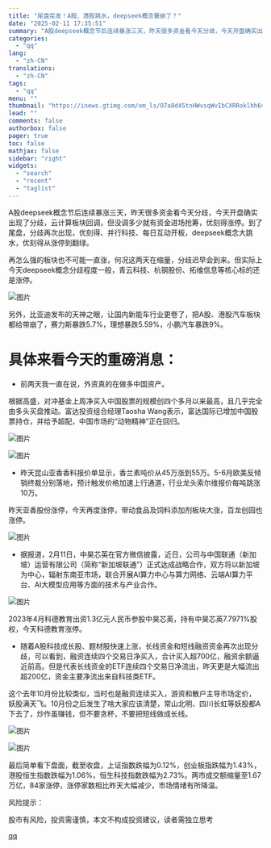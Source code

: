 ```yaml
---
title: "尾盘突发！A股、港股跳水，deepseek概念要崩了？"
date: "2025-02-11 17:35:51"
summary: "A股deepseek概念节后连续暴涨三天，昨天很多资金看今天分歧，今天开盘确实出现了分歧，云计算板块..."
categories:
  - "qq"
lang:
  - "zh-CN"
translations:
  - "zh-CN"
tags:
  - "qq"
menu: ""
thumbnail: "https://inews.gtimg.com/om_ls/O7a8d45tnHWvsqWvIbCXRRoklhh6vSVBu-Im-uCJoJN7EAA_640360/0"
lead: ""
comments: false
authorbox: false
pager: true
toc: false
mathjax: false
sidebar: "right"
widgets:
  - "search"
  - "recent"
  - "taglist"
---
```


A股deepseek概念节后连续暴涨三天，昨天很多资金看今天分歧，今天开盘确实出现了分歧，云计算板块回调，但没调多少就有资金进场抢筹，优刻得涨停。到了尾盘，分歧再次出现，优刻得、并行科技、每日互动开板，deepseek概念大跳水，优刻得从涨停到翻绿。

再怎么强的板块也不可能一直涨，何况这两天在缩量，分歧迟早会到来。但实际上今天deepseek概念分歧程度一般，青云科技、杭钢股份、拓维信息等核心标的还是涨停。

![图片](https://inews.gtimg.com/news_bt/OM5zkCqAuyGXKojV14ZkO3tFOpSdX81ltsS8jMKusePB4AA/641)

另外，比亚迪发布的天神之眼，让国内新能车行业更卷了，把A股、港股汽车板块都给带崩了，赛力斯暴跌5.7%，理想暴跌5.59%，小鹏汽车暴跌9%。

具体来看今天的重磅消息：
============

* 前两天我一直在说，外资真的在做多中国资产。

根据高盛，对冲基金上周净买入中国股票的规模创四个多月以来最高，且几乎完全由多头买盘推动。富达投资组合经理Taosha Wang表示，富达国际已增加中国股票持仓，并给予超配，中国市场的“动物精神”正在回归。

![图片](https://inews.gtimg.com/news_bt/On2TPDW7RvThBqGktI3lwOnWCmFfHSagKYTNhi_a0P3eoAA/641)

![图片](https://inews.gtimg.com/news_bt/OLMhvTAYja_y7mlpOBo9Xn2c69ghKo8-SihP7ldF1Hpa8AA/641)

* 昨天昆山亚香香料报价单显示，香兰素吨价从45万涨到55万。5-6月欧美反倾销终裁分别落地，预计触发价格加速上行通道，行业龙头索尔维报价每吨跳涨10万。

昨天亚香股份涨停，今天再度涨停，带动食品及饲料添加剂板块大涨，百龙创园也涨停。

![图片](https://inews.gtimg.com/news_bt/OUP3PRH_e5pA0TFW2dQHlaXa0vLety3vNLooTO4HBqQLYAA/641)

* 据报道，2月11日，中昊芯英在官方微信披露，近日，公司与中国联通（新加坡）运营有限公司（简称“新加坡联通”）正式达成战略合作，双方将以新加坡为中心，辐射东南亚市场，联合开展AI算力中心与算力网络、云端AI算力平台、AI大模型应用等方面的技术与产业合作。

![图片](https://inews.gtimg.com/news_bt/OQCHtyNTmGXawvMIjKu_3Glq-pRLYGa8tDtB80jldhPPYAA/641)

2023年4月科德教育出资1.3亿元人民币参股中昊芯英，持有中昊芯英7.7971%股权，今天科德教育涨停。

* 随着A股科技成长股、题材股快速上涨，长线资金和短线融资资金再次出现分歧，可以看到，融资连续四个交易日净买入，合计买入超700亿，融资余额逼近前高。但是代表长线资金的ETF连续四个交易日净流出，昨天更是大幅流出超200亿，资金主要净流出来自科技类ETF。

这个去年10月份比较类似，当时也是融资连续买入，游资和散户主导市场定价，妖股满天飞。10月份之后发生了啥大家应该清楚，常山北明、四川长虹等妖股都A下去了，炒作虽赚钱，但不要贪杯，不要把短线做成长线。

![图片](https://inews.gtimg.com/news_bt/O6v6j5XqlOKQQ8yNlfc7VrPp7ALEUKd7m7A-mjPgdaknIAA/641)

![图片](https://inews.gtimg.com/news_bt/Op6rHhLhWtLejw8SEPteoHWxzgeswz28RocPTCN90LJIIAA/641)

最后简单看下盘面，截至收盘，上证指数跌幅为0.12%，创业板指跌幅为1.43%，港股恒生指数跌幅为1.06%，恒生科技指数跌幅为2.73%。两市成交额缩量至1.67万亿，84家涨停，涨停家数相比昨天大幅减少，市场情绪有所降温。

风险提示：

股市有风险，投资需谨慎，本文不构成投资建议，读者需独立思考

[qq](https://new.qq.com/rain/a/20250211A06T7O00)
